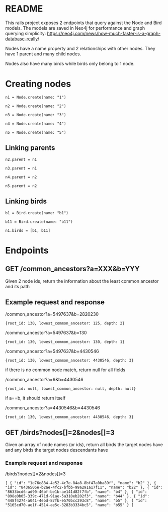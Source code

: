 # README

This rails project exposes 2 endpoints that query against the Node and Bird models. The models are saved in Neo4j for performance and graph querying simplicity:
https://neo4j.com/news/how-much-faster-is-a-graph-database-really/

Nodes have a name property and 2 relationships with other nodes. They have 1 parent and many child nodes.

Nodes also have many birds while birds only belong to 1 node. 

# Creating nodes
`n1 = Node.create(name: "1")`

`n2 = Node.create(name: "2")`

`n3 = Node.create(name: "3")`

`n4 = Node.create(name: "4")`

`n5 = Node.create(name: "5")`

## Linking parents
`n2.parent = n1`

`n3.parent = n1`

`n4.parent = n2`

`n5.parent = n2`

## Linking birds
`b1 = Bird.create(name: "b1")`

`b11 = Bird.create(name: "b11")`

`n1.birds = [b1, b11]`

# Endpoints
## GET /common_ancestors?a=XXX&b=YYY
Given 2 node ids, return the information about the least common ancestor and its path

## Example request and response
/common_ancestor?a=5497637&b=2820230  

`{root_id: 130, lowest_common_ancestor: 125, depth: 2} `

/common_ancestor?a=5497637&b=130  

`{root_id: 130, lowest_common_ancestor: 130, depth: 1} `

/common_ancestor?a=5497637&b=4430546  

`{root_id: 130, lowest_common_ancestor: 4430546, depth: 3} `

if there is no common node match, return null for all fields

/common_ancestor?a=9&b=4430546 

`{root_id: null, lowest_common_ancestor: null, depth: null} `

if a==b, it should return itself 

/common_ancestor?a=4430546&b=4430546  

`{root_id: 130, lowest_common_ancestor: 4430546, depth: 3} `

## GET /birds?nodes[]=2&nodes[]=3
Given an array of node names (or ids), return all birds the target nodes have and any birds the target nodes descendants have

### Example request and response
/birds?nodes[]=2&nodes[]=3

`[
    {
        "id": "1e76e884-4e52-4c7e-84a8-8bf47a0ba89f",
        "name": "b2"
    },
    {
        "id": "8436506e-b2ae-4fc2-bfbb-99a291a17f11",
        "name": "b22"
    },
    {
        "id": "8633bcd6-ad90-46bf-be1b-ae141d82f7fb",
        "name": "b4"
    },
    {
        "id": "898e0b05-339c-471d-91ae-5a310eb202f3",
        "name": "b44"
    },
    {
        "id": "448f4274-a041-4ebd-87fb-e570bcc293c8",
        "name": "b5"
    },
    {
        "id": "5165cd70-ae1f-4514-ae5c-3283b3334bc5",
        "name": "b55"
    }
]`
